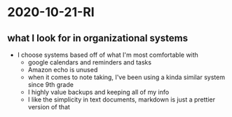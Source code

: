 # 2020-10-21-RI
## what I look for in organizational systems
- I choose systems based off of what I'm most comfortable with
  - google calendars and reminders and tasks
  - Amazon echo is unused
  - when it comes to note taking, I've been using a kinda similar system since 9th grade
  - I highly value backups and keeping all of my info
  - I like the simplicity in text documents, markdown is just a prettier version of that
